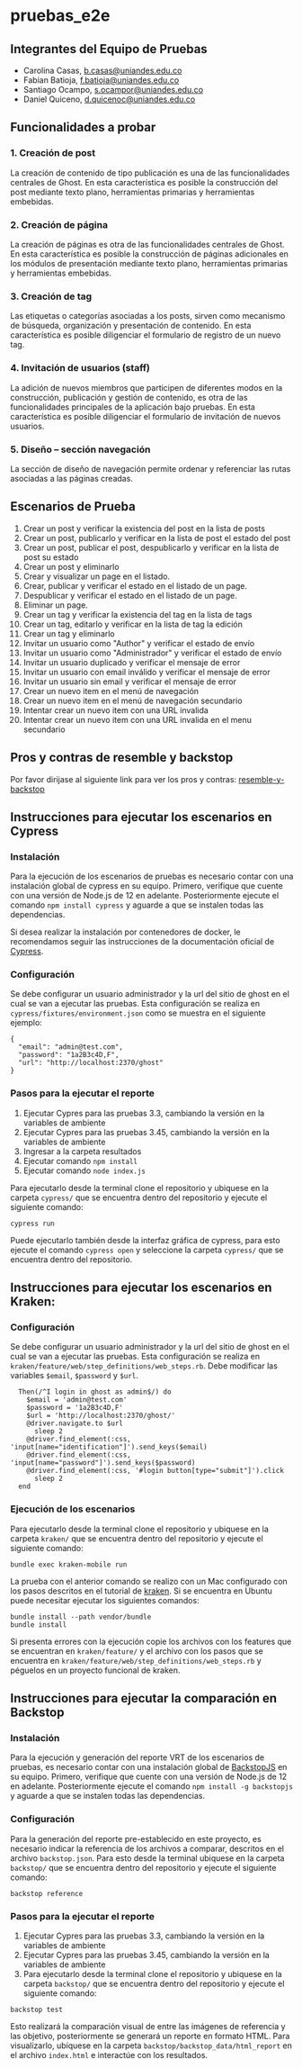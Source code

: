 # pruebas_e2e

## Integrantes del Equipo de Pruebas

- Carolina Casas, b.casas@uniandes.edu.co
- Fabian Batioja, f.batioja@uniandes.edu.co
- Santiago Ocampo, s.ocampor@uniandes.edu.co
- Daniel Quiceno, d.quicenoc@uniandes.edu.co

## Funcionalidades a probar

### 1. Creación de post

La creación de contenido de tipo publicación es una de las funcionalidades centrales de
Ghost. En esta característica es posible la construcción del post mediante texto plano,
herramientas primarias y herramientas embebidas.

### 2. Creación de página

La creación de páginas es otra de las funcionalidades centrales de Ghost. En esta
característica es posible la construcción de páginas adicionales en los módulos de
presentación mediante texto plano, herramientas primarias y herramientas embebidas.

### 3. Creación de tag

Las etiquetas o categorías asociadas a los posts, sirven como mecanismo de búsqueda,
organización y presentación de contenido. En esta característica es posible diligenciar el
formulario de registro de un nuevo tag.

### 4. Invitación de usuarios (staff)

La adición de nuevos miembros que participen de diferentes modos en la construcción,
publicación y gestión de contenido, es otra de las funcionalidades principales de la aplicación
bajo pruebas. En esta característica es posible diligenciar el formulario de invitación de nuevos
usuarios.

### 5. Diseño – sección navegación

La sección de diseño de navegación permite ordenar y referenciar las rutas asociadas a las
páginas creadas.

## Escenarios de Prueba

1. Crear un post y verificar la existencia del post en la lista de posts
2. Crear un post, publicarlo y verificar en la lista de post el estado del post
3. Crear un post, publicar el post, despublicarlo y verificar en la lista de post su estado
4. Crear un post y eliminarlo
5. Crear y visualizar un page en el listado.
6. Crear, publicar y verificar el estado en el listado de un page.
7. Despublicar y verificar el estado en el listado de un page.
8. Eliminar un page.
9. Crear un tag y verificar la existencia del tag en la lista de tags
10. Crear un tag, editarlo y verificar en la lista de tag la edición
11. Crear un tag y eliminarlo
12. Invitar un usuario como "Author" y verificar el estado de envío
13. Invitar un usuario como "Administrador" y verificar el estado de envío
14. Invitar un usuario duplicado y verificar el mensaje de error
15. Invitar un usuario con email inválido y verificar el mensaje de error
16. Invitar un usuario sin email y verificar el mensaje de error
17. Crear un nuevo item en el menú de navegación
18. Crear un nuevo item en el menú de navegación secundario
19. Intentar crear un nuevo item con una URL invalida
20. Intentar crear un nuevo item con una URL invalida en el menu secundario

## Pros y contras de resemble y backstop

Por favor dirijase al siguiente link para ver los pros y contras: [resemble-y-backstop](https://github.com/fbatioja/pruebas_e2e/wiki/Pros-y-contras-resemble-y-backstop)

## Instrucciones para ejecutar los escenarios en Cypress

### Instalación

Para la ejecución de los escenarios de pruebas es necesario contar con una instalación global de cypress en su equipo.
Primero, verifique que cuente con una versión de Node.js de 12 en adelante.
Posteriormente ejecute el comando `npm install cypress` y aguarde a que se instalen todas las dependencias.

Si desea realizar la instalación por contenedores de docker, le recomendamos seguir las instrucciones de la documentación oficial de [Cypress](https://docs.cypress.io/guides/getting-started/installing-cypress).

### Configuración

Se debe configurar un usuario administrador y la url del sitio de ghost en el cual se van a ejecutar las pruebas. Esta configuración se realiza en `cypress/fixtures/environment.json` como se muestra en el siguiente ejemplo:
```
{
  "email": "admin@test.com",
  "password": "1a2B3c4D,F",
  "url": "http://localhost:2370/ghost"
}
```

### Pasos para la ejecutar el reporte
1. Ejecutar Cypres para las pruebas 3.3, cambiando la versión en la variables de ambiente
2. Ejecutar Cypres para las pruebas 3.45, cambiando la versión en la variables de ambiente
3. Ingresar a la carpeta resultados
4. Ejecutar comando `npm install`
5. Ejecutar comando `node index.js`

Para ejecutarlo desde la terminal clone el repositorio y ubiquese en la carpeta `cypress/` que se encuentra dentro del repositorio y ejecute el siguiente comando:
```
cypress run
```
Puede ejecutarlo también desde la interfaz gráfica de cypress, para esto ejecute el comando `cypress open` y seleccione la carpeta `cypress/` que se encuentra dentro del repositorio.

## Instrucciones para ejecutar los escenarios en Kraken:

### Configuración

Se debe configurar un usuario administrador y la url del sitio de ghost en el cual se van a ejecutar las pruebas. Esta configuración se realiza en `kraken/feature/web/step_definitions/web_steps.rb`. Debe modificar las variables `$email`, `$password` y `$url`.
```
  Then(/^I login in ghost as admin$/) do
    $email = 'admin@test.com'
    $password = '1a2B3c4D,F'
    $url = 'http://localhost:2370/ghost/'
    @driver.navigate.to $url
      sleep 2
    @driver.find_element(:css, 'input[name="identification"]').send_keys($email)
    @driver.find_element(:css, 'input[name="password"]').send_keys($password)
    @driver.find_element(:css, '#login button[type="submit"]').click
      sleep 2
  end
```

### Ejecución de los escenarios

Para ejecutarlo desde la terminal clone el repositorio y ubiquese en la carpeta `kraken/` que se encuentra dentro del repositorio y ejecute el siguiente comando:

```
bundle exec kraken-mobile run
```
La prueba con el anterior comando se realizo con un Mac configurado con los pasos descritos en el tutorial de [kraken](https://misovirtual.virtual.uniandes.edu.co/codelabs/kraken-testing-web/index.html#2). Si se encuentra en Ubuntu puede necesitar ejecutar los siguientes comandos:
```
bundle install --path vendor/bundle 
bundle install
```

Si presenta errores con la ejecución copie los archivos con los features que se encuentran en `kraken/feature/` y el archivo con los pasos que se encuentra en `kraken/feature/web/step_definitions/web_steps.rb` y péguelos en un proyecto funcional de kraken.


## Instrucciones para ejecutar la comparación en Backstop

### Instalación

Para la ejecución y generación del reporte VRT de los escenarios de pruebas, es necesario contar con una instalación global de [BackstopJS](http://garris.github.io/BackstopJS/) en su equipo.
Primero, verifique que cuente con una versión de Node.js de 12 en adelante.
Posteriormente ejecute el comando `npm install -g backstopjs` y aguarde a que se instalen todas las dependencias.


### Configuración

Para la generación del reporte pre-establecido en este proyecto, es necesario indicar la referencia de los archivos a comparar, descritos en el archivo `backstop.json`.
Para esto desde la terminal ubiquese en la carpeta `backstop/` que se encuentra dentro del repositorio y ejecute el siguiente comando:
```
backstop reference
```


### Pasos para la ejecutar el reporte
1. Ejecutar Cypres para las pruebas 3.3, cambiando la versión en la variables de ambiente
2. Ejecutar Cypres para las pruebas 3.45, cambiando la versión en la variables de ambiente
3. Para ejecutarlo desde la terminal clone el repositorio y ubiquese en la carpeta `backstop/` que se encuentra dentro del repositorio y ejecute el siguiente comando:
```
backstop test
```
Esto realizará la comparación visual de entre las imágenes de referencia y las objetivo, posteriormente se generará un reporte en formato HTML.
Para visualizarlo, ubíquese en la carpeta `backstop/backstop_data/html_report` en el archivo `index.html` e interactúe con los resultados.

